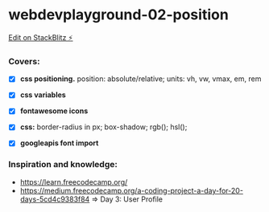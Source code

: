 # webdevplayground-02-position

[Edit on StackBlitz ⚡️](https://stackblitz.com/edit/webdevplayground-02-position)

### Covers:
- [x] **css positioning.** position: absolute/relative; units: vh, vw, vmax, em, rem
- [x] **css variables**
- [x] **fontawesome icons**
- [x] **css:** border-radius in px; box-shadow; rgb(); hsl();
- [x] **googleapis font import**


### Inspiration and knowledge:
* https://learn.freecodecamp.org/
* https://medium.freecodecamp.org/a-coding-project-a-day-for-20-days-5cd4c9383f84 => Day 3: User Profile
